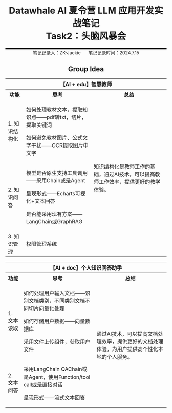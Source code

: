 <div style="border-bottom: 4px solid black; width: 100%; box-sizing: border-box; text-align: center; padding-top: 0.1rem;" align="center">
    <h1>Datawhale AI 夏令营 LLM 应用开发实战笔记<br/><span>Task2：头脑风暴会</span></h1>
</div>
<div style="text-align: center;" align="center">
    笔记记录人：ZK-Jackie&nbsp;&nbsp;&nbsp;&nbsp;&nbsp;&nbsp;笔记记录时间：2024.7.15
</div>

<div align="center">
    <h2>Group Idea</h2>
    <table>
        <tr>
            <th colspan="3">【AI + edu】智慧教师</th>
        </tr>
        <tr>
            <th>功能</th>
            <th>思考</th>
            <th>总结</th>
        </tr>
        <tr>
            <td>1. 知识结构化</td>
            <td>
                <p>如何处理教材文本，提取知识点——pdf转txt，切片，提取关键词</p>
                <p>如何避免教材图片、公式文字干扰——OCR提取图片中文字</p>
            </td>
            <td rowspan="3">知识结构化是教师工作的基础，通过AI技术，可以提高教师工作效率，提供更好的教学体验。</td>
        </tr>
        <tr>
            <td>2. 知识问答</td>
            <td>
                 <p>模型是否原生支持工具调用——采用Chain或是Agent</p>
                 <p>呈现形式——Echarts可视化+文本回答</p>
                 <p>是否能采用现有方案——LangChain或GraphRAG</p>
            </td>
        </tr>
        <tr>
            <td>3. 知识管理</td>
            <td>
                 <p>权限管理系统</p>
            </td>
        </tr>
    </table>
</div>





<div align="center">
    <table>
        <tr>
            <th colspan="3">【AI + doc】个人知识问答助手</th>
        </tr>
        <tr>
            <th>功能</th>
            <th>思考</th>
            <th>总结</th>
        </tr>
        <tr>
            <td>1. 文本读取</td>
            <td>
                <p>如何处理用户输入文档——识别文档类别，不同类别文档不同切片向量化处理</p>
                <p>如何存储用户数据——向量数据库</p>
                <p>采用文件上传组件，获取用户文件</p>
            </td>
            <td rowspan="2">通过AI技术，可以提高文档处理效率，提供更好的文档处理体验，为用户提供高个性化本地的个人服务。</td>
        </tr>
        <tr>
            <td>2. 文本问答</td>
            <td>
                 <p>采用LangChain QAChain或是Agent，使用Function/tool call或是直接对话</p>
                 <p>呈现形式——流式文本回答</p>
            </td>
        </tr>
    </table>
</div>